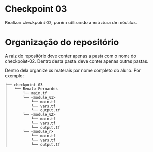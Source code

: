# Checkpoint 03

Realizar checkpoint 02, porém utilizando a estrutura de módulos.
  
  
# Organização do repositório

A raiz do repositório deve conter apenas a pasta com o nome do checkpoint-02. Dentro desta pasta, deve conter apenas outras pastas.

Dentro dela organize os materais por nome completo do aluno. Por exemplo:

```
├── checkpoint-03
│   └── Renato Fernandes
│       └── main.tf
│       └── <module_01>
│           └── main.tf
│           └── vars.tf
│           └── output.tf
│       └── <module_02>
│           └── main.tf
│           └── vars.tf
│           └── output.tf
│       └── <module_n>
│           └── main.tf
│           └── vars.tf
│           └── output.tf
``` 

